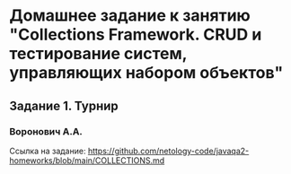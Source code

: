 # Домашнее задание к занятию "Collections Framework. CRUD и тестирование систем, управляющих набором объектов"
## Задание 1. Турнир
### Воронович А.А.

Ссылка на задание: https://github.com/netology-code/javaqa2-homeworks/blob/main/COLLECTIONS.md
